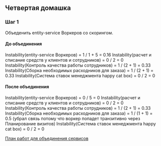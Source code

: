 ## Четвертая домашка


### Шаг 1

Объеденить entity-service Воркеров со скорингом.
#### До объединения
Instability(entity-service Воркеров) = 1 / 1 + 5 = 0.16
Instability(расчет и списание средств у клиентов и сотрудников) = 0 / 2 = 0
Instability(Контроль качества работы сотрудников) = 1 / (2 + 1) = 0.33
Instability(Сборка необходимых расходников для заказа) = 1 / (2 + 1) = 0.33
Instability(Система ставок менеджмента happy cat box) = 0 / 2 = 0

#### После объединения
Instability(entity-service Воркеров) = 0 / 5 = 0
Instability(расчет и списание средств у клиентов и сотрудников) = 0 / 2 = 0
Instability(Контроль качества работы сотрудников) = 1 / (2 + 1) = 0.33
Instability(Сборка необходимых расходников для заказа) = 1 / (1 + 1) = 0.5 (убрал связь потому что воркер попадет транзитивно через Планирование визитов)
Instability(Система ставок менеджмента happy cat box) = 0 / 2 = 0

[План работ для объединения сервисов](https://github.com/aberkromb/SystemAnalysisHomeWorks/blob/main/Week4/MergeWorkersAndScoring.png)
